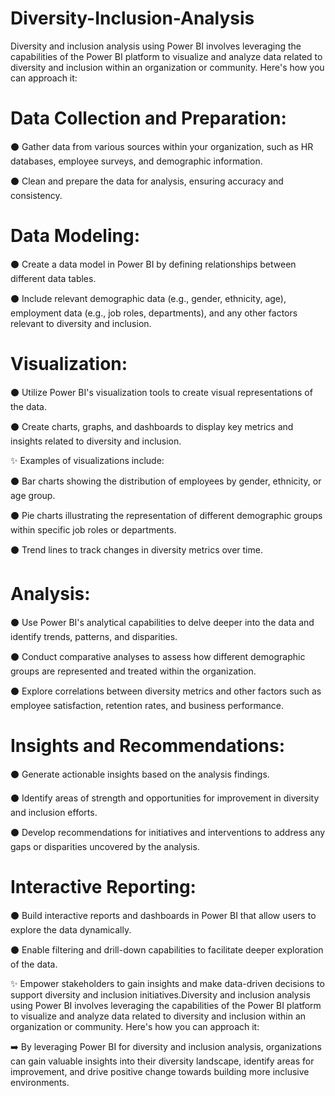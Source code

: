 # Diversity-Inclusion-Analysis

Diversity and inclusion analysis using Power BI involves leveraging the capabilities of the Power BI platform to visualize and analyze data related to diversity and inclusion within an organization or community. Here's how you can approach it:

# Data Collection and Preparation:
⚫ Gather data from various sources within your organization, such as HR databases, employee surveys, and demographic information.

⚫ Clean and prepare the data for analysis, ensuring accuracy and consistency.

# Data Modeling:
⚫ Create a data model in Power BI by defining relationships between different data tables.

⚫ Include relevant demographic data (e.g., gender, ethnicity, age), employment data (e.g., job roles, departments), and any other factors relevant to diversity and inclusion.

# Visualization:
⚫ Utilize Power BI's visualization tools to create visual representations of the data.

⚫ Create charts, graphs, and dashboards to display key metrics and insights related to diversity and inclusion.

  ✨ Examples of visualizations include:
  
⚫ Bar charts showing the distribution of employees by gender, ethnicity, or age group.

⚫ Pie charts illustrating the representation of different demographic groups within specific job roles or departments.

⚫ Trend lines to track changes in diversity metrics over time.

# Analysis:
⚫ Use Power BI's analytical capabilities to delve deeper into the data and identify trends, patterns, and disparities.

⚫ Conduct comparative analyses to assess how different demographic groups are represented and treated within the organization.

⚫ Explore correlations between diversity metrics and other factors such as employee satisfaction, retention rates, and business performance.

# Insights and Recommendations:
⚫ Generate actionable insights based on the analysis findings.

⚫ Identify areas of strength and opportunities for improvement in diversity and inclusion efforts.

⚫ Develop recommendations for initiatives and interventions to address any gaps or disparities uncovered by the analysis.

# Interactive Reporting:
⚫ Build interactive reports and dashboards in Power BI that allow users to explore the data dynamically.

⚫ Enable filtering and drill-down capabilities to facilitate deeper exploration of the data.

✨ Empower stakeholders to gain insights and make data-driven decisions to support diversity and inclusion initiatives.Diversity and inclusion analysis using Power BI involves leveraging the capabilities of the Power BI platform to visualize and analyze data related to diversity and inclusion within an organization or community. Here's how you can approach it: 

➡️ By leveraging Power BI for diversity and inclusion analysis, organizations can gain valuable insights into their diversity landscape, identify areas for improvement, and drive positive change towards building more inclusive environments.


